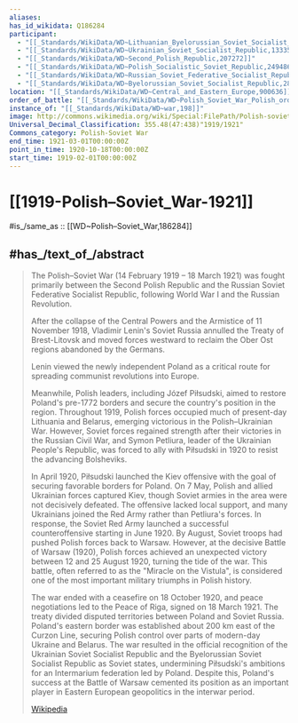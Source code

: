 ```yaml
---
aliases:
has_id_wikidata: Q186284
participant:
  - "[[_Standards/WikiData/WD~Lithuanian_Byelorussian_Soviet_Socialist_Republic,76236]]"
  - "[[_Standards/WikiData/WD~Ukrainian_Soviet_Socialist_Republic,133356]]"
  - "[[_Standards/WikiData/WD~Second_Polish_Republic,207272]]"
  - "[[_Standards/WikiData/WD~Polish_Socialistic_Soviet_Republic,24948646]]"
  - "[[_Standards/WikiData/WD~Russian_Soviet_Federative_Socialist_Republic,2184]]"
  - "[[_Standards/WikiData/WD~Byelorussian_Soviet_Socialist_Republic,2895]]"
location: "[[_Standards/WikiData/WD~Central_and_Eastern_Europe,900636]]"
order_of_battle: "[[_Standards/WikiData/WD~Polish_Soviet_War_Polish_order_of_battle,7209808]]"
instance_of: "[[_Standards/WikiData/WD~war,198]]"
image: http://commons.wikimedia.org/wiki/Special:FilePath/Polish-soviet%20war%201920%20Polish%20defences%20near%20Milosna%2C%20August.jpg
Universal_Decimal_Classification: 355.48(47:438)"1919/1921"
Commons_category: Polish-Soviet War
end_time: 1921-03-01T00:00:00Z
point_in_time: 1920-10-18T00:00:00Z
start_time: 1919-02-01T00:00:00Z
---
```


# [[1919-Polish–Soviet_War-1921]] 

#is_/same_as :: [[WD~Polish–Soviet_War,186284]] 

## #has_/text_of_/abstract 

> The Polish–Soviet War (14 February 1919 – 18 March 1921) was fought primarily 
> between the Second Polish Republic and the Russian Soviet Federative Socialist Republic, 
> following World War I and the Russian Revolution.
>
> After the collapse of the Central Powers and the Armistice of 11 November 1918, 
> Vladimir Lenin's Soviet Russia annulled the Treaty of Brest-Litovsk 
> and moved forces westward to reclaim the Ober Ost regions abandoned by the Germans. 
> 
> Lenin viewed the newly independent Poland as a critical route 
> for spreading communist revolutions into Europe. 
> 
> Meanwhile, Polish leaders, including Józef Piłsudski, aimed to restore Poland's pre-1772 borders 
> and secure the country's position in the region. 
> Throughout 1919, Polish forces occupied much of present-day Lithuania and Belarus, 
> emerging victorious in the Polish–Ukrainian War. 
> However, Soviet forces regained strength after their victories in the Russian Civil War, 
> and Symon Petliura, leader of the Ukrainian People's Republic, 
> was forced to ally with Piłsudski in 1920 to resist the advancing Bolsheviks.
>
> In April 1920, Piłsudski launched the Kiev offensive with the goal of securing favorable borders for Poland. On 7 May, Polish and allied Ukrainian forces captured Kiev, though Soviet armies in the area were not decisively defeated. The offensive lacked local support, and many Ukrainians joined the Red Army rather than Petliura's forces. In response, the Soviet Red Army launched a successful counteroffensive starting in June 1920. By August, Soviet troops had pushed Polish forces back to Warsaw. However, at the decisive Battle of Warsaw (1920), Polish forces achieved an unexpected victory between 12 and 25 August 1920, turning the tide of the war. This battle, often referred to as the "Miracle on the Vistula", is considered one of the most important military triumphs in Polish history.
>
> The war ended with a ceasefire on 18 October 1920, and peace negotiations led to the Peace of Riga, signed on 18 March 1921. The treaty divided disputed territories between Poland and Soviet Russia. Poland's eastern border was established about 200 km east of the Curzon Line, securing Polish control over parts of modern-day Ukraine and Belarus. The war resulted in the official recognition of the Ukrainian Soviet Socialist Republic and the Byelorussian Soviet Socialist Republic as Soviet states, undermining Piłsudski's ambitions for an Intermarium federation led by Poland. Despite this, Poland's success at the Battle of Warsaw cemented its position as an important player in Eastern European geopolitics in the interwar period.
>
> [Wikipedia](https://en.wikipedia.org/wiki/Polish%E2%80%93Soviet%20War) 

